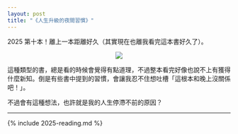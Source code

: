 ```yaml
---
layout: post
title: "《人生升級的夜間習慣》"
---
```


2025 第十本！離上一本距離好久（其實現在也離我看完這本書好久了）。

<div align="center"><a target="_blank" href="https://moo.im/a/8lxBQR" title="人生升級的夜間習慣"><img src="https://cdn.readmoo.com/cover/qj/miotvmi_210x315.jpg?v=0" /></a></div>

這種類型的書，總是看的時候會覺得有點道理，不過整本看完好像也說不上有獲得什麼新知。倒是有些書中提到的習慣，會讓我忍不住想吐槽「這根本和晚上沒關係吧！」。

不過會有這種想法，也許就是我的人生停滯不前的原因？

---

{% include 2025-reading.md %}

